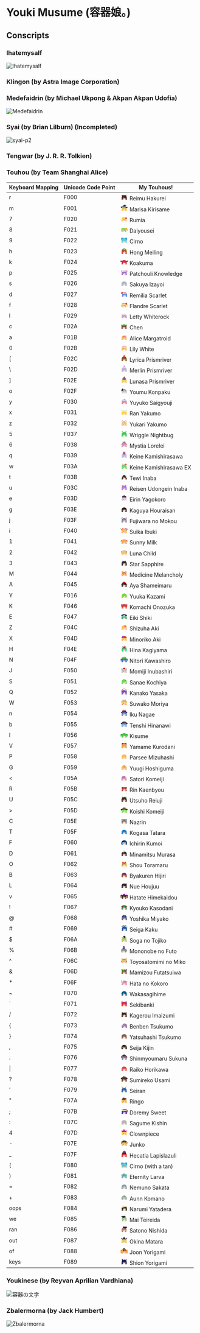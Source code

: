 # Youki Musume (容器娘。)
## Conscripts
### Ihatemysalf
![Ihatemysalf](https://github.com/user-attachments/assets/2dc2e6cc-6123-4ec7-9352-495ff31df874)
### Klingon (by Astra Image Corporation)
### Medefaidrin (by Michael Ukpong & Akpan Akpan Udofia)
![Medefaidrin](https://github.com/user-attachments/assets/217d43b4-6240-43c4-aa94-68a54697c660)
### Syai (by Brian Lilburn) (Incompleted)
![syai-p2](https://github.com/user-attachments/assets/a3abfdfd-b07e-4332-bc41-a272de6deacc)
### Tengwar (by J. R. R. Tolkien)
### Touhou (by Team Shanghai Alice)
| Keyboard Mapping | Unicode Code Point | My Touhous!
| ---------------- | ------------------ | -----------------------------------
|        r         |        F000        | <img src="src/TouhouKatsujishotai.ttf.sbix.d/160/char_F000.png" width="20" height="20"> Reimu Hakurei
|        m         |        F001        | <img src="src/TouhouKatsujishotai.ttf.sbix.d/160/char_F001.png" width="20" height="20"> Marisa Kirisame
|        7         |        F020        | <img src="src/TouhouKatsujishotai.ttf.sbix.d/160/char_F020.png" width="20" height="20"> Rumia
|        8         |        F021        | <img src="src/TouhouKatsujishotai.ttf.sbix.d/160/char_F021.png" width="20" height="20"> Daiyousei
|        9         |        F022        | <img src="src/TouhouKatsujishotai.ttf.sbix.d/160/char_F022.png" width="20" height="20"> Cirno
|        h         |        F023        | <img src="src/TouhouKatsujishotai.ttf.sbix.d/160/char_F023.png" width="20" height="20"> Hong Meiling
|        k         |        F024        | <img src="src/TouhouKatsujishotai.ttf.sbix.d/160/char_F024.png" width="20" height="20"> Koakuma
|        p         |        F025        | <img src="src/TouhouKatsujishotai.ttf.sbix.d/160/char_F025.png" width="20" height="20"> Patchouli Knowledge
|        s         |        F026        | <img src="src/TouhouKatsujishotai.ttf.sbix.d/160/char_F026.png" width="20" height="20"> Sakuya Izayoi
|        d         |        F027        | <img src="src/TouhouKatsujishotai.ttf.sbix.d/160/char_F027.png" width="20" height="20"> Remilia Scarlet
|        f         |        F028        | <img src="src/TouhouKatsujishotai.ttf.sbix.d/160/char_F028.png" width="20" height="20"> Flandre Scarlet
|        l         |        F029        | <img src="src/TouhouKatsujishotai.ttf.sbix.d/160/char_F029.png" width="20" height="20"> Letty Whiterock
|        c         |        F02A        | <img src="src/TouhouKatsujishotai.ttf.sbix.d/160/char_F02A.png" width="20" height="20"> Chen
|        a         |        F01B        | <img src="src/TouhouKatsujishotai.ttf.sbix.d/160/char_F01B.png" width="20" height="20"> Alice Margatroid
|        0         |        F02B        | <img src="src/TouhouKatsujishotai.ttf.sbix.d/160/char_F02B.png" width="20" height="20"> Lily White
|        \[        |        F02C        | <img src="src/TouhouKatsujishotai.ttf.sbix.d/160/char_F02C.png" width="20" height="20"> Lyrica Prismriver
|        \\        |        F02D        | <img src="src/TouhouKatsujishotai.ttf.sbix.d/160/char_F02D.png" width="20" height="20"> Merlin Prismriver
|        \]        |        F02E        | <img src="src/TouhouKatsujishotai.ttf.sbix.d/160/char_F02E.png" width="20" height="20"> Lunasa Prismriver
|        o         |        F02F        | <img src="src/TouhouKatsujishotai.ttf.sbix.d/160/char_F02F.png" width="20" height="20"> Youmu Konpaku
|        y         |        F030        | <img src="src/TouhouKatsujishotai.ttf.sbix.d/160/char_F030.png" width="20" height="20"> Yuyuko Saigyouji
|        x         |        F031        | <img src="src/TouhouKatsujishotai.ttf.sbix.d/160/char_F031.png" width="20" height="20"> Ran Yakumo
|        z         |        F032        | <img src="src/TouhouKatsujishotai.ttf.sbix.d/160/char_F032.png" width="20" height="20"> Yukari Yakumo
|        5         |        F037        | <img src="src/TouhouKatsujishotai.ttf.sbix.d/160/char_F037.png" width="20" height="20"> Wriggle Nightbug
|        6         |        F038        | <img src="src/TouhouKatsujishotai.ttf.sbix.d/160/char_F038.png" width="20" height="20"> Mystia Lorelei
|        q         |        F039        | <img src="src/TouhouKatsujishotai.ttf.sbix.d/160/char_F039.png" width="20" height="20"> Keine Kamishirasawa
|        w         |        F03A        | <img src="src/TouhouKatsujishotai.ttf.sbix.d/160/char_F03A.png" width="20" height="20"> Keine Kamishirasawa EX
|        t         |        F03B        | <img src="src/TouhouKatsujishotai.ttf.sbix.d/160/char_F03B.png" width="20" height="20"> Tewi Inaba
|        u         |        F03C        | <img src="src/TouhouKatsujishotai.ttf.sbix.d/160/char_F03C.png" width="20" height="20"> Reisen Udongein Inaba
|        e         |        F03D        | <img src="src/TouhouKatsujishotai.ttf.sbix.d/160/char_F03D.png" width="20" height="20"> Eirin Yagokoro
|        g         |        F03E        | <img src="src/TouhouKatsujishotai.ttf.sbix.d/160/char_F03E.png" width="20" height="20"> Kaguya Houraisan
|        j         |        F03F        | <img src="src/TouhouKatsujishotai.ttf.sbix.d/160/char_F03F.png" width="20" height="20"> Fujiwara no Mokou
|        i         |        F040        | <img src="src/TouhouKatsujishotai.ttf.sbix.d/160/char_F040.png" width="20" height="20"> Suika Ibuki
|        1         |        F041        | <img src="src/TouhouKatsujishotai.ttf.sbix.d/160/char_F041.png" width="20" height="20"> Sunny Milk
|        2         |        F042        | <img src="src/TouhouKatsujishotai.ttf.sbix.d/160/char_F042.png" width="20" height="20"> Luna Child
|        3         |        F043        | <img src="src/TouhouKatsujishotai.ttf.sbix.d/160/char_F043.png" width="20" height="20"> Star Sapphire
|        M         |        F044        | <img src="src/TouhouKatsujishotai.ttf.sbix.d/160/char_F044.png" width="20" height="20"> Medicine Melancholy
|        A         |        F045        | <img src="src/TouhouKatsujishotai.ttf.sbix.d/160/char_F045.png" width="20" height="20"> Aya Shameimaru
|        Y         |        F016        | <img src="src/TouhouKatsujishotai.ttf.sbix.d/160/char_F016.png" width="20" height="20"> Yuuka Kazami
|        K         |        F046        | <img src="src/TouhouKatsujishotai.ttf.sbix.d/160/char_F046.png" width="20" height="20"> Komachi Onozuka
|        E         |        F047        | <img src="src/TouhouKatsujishotai.ttf.sbix.d/160/char_F047.png" width="20" height="20"> Eiki Shiki
|        Z         |        F04C        | <img src="src/TouhouKatsujishotai.ttf.sbix.d/160/char_F04C.png" width="20" height="20"> Shizuha Aki
|        X         |        F04D        | <img src="src/TouhouKatsujishotai.ttf.sbix.d/160/char_F04D.png" width="20" height="20"> Minoriko Aki
|        H         |        F04E        | <img src="src/TouhouKatsujishotai.ttf.sbix.d/160/char_F04E.png" width="20" height="20"> Hina Kagiyama
|        N         |        F04F        | <img src="src/TouhouKatsujishotai.ttf.sbix.d/160/char_F04F.png" width="20" height="20"> Nitori Kawashiro
|        J         |        F050        | <img src="src/TouhouKatsujishotai.ttf.sbix.d/160/char_F050.png" width="20" height="20"> Momiji Inubashiri
|        S         |        F051        | <img src="src/TouhouKatsujishotai.ttf.sbix.d/160/char_F051.png" width="20" height="20"> Sanae Kochiya
|        Q         |        F052        | <img src="src/TouhouKatsujishotai.ttf.sbix.d/160/char_F052.png" width="20" height="20"> Kanako Yasaka
|        W         |        F053        | <img src="src/TouhouKatsujishotai.ttf.sbix.d/160/char_F053.png" width="20" height="20"> Suwako Moriya
|        n         |        F054        | <img src="src/TouhouKatsujishotai.ttf.sbix.d/160/char_F054.png" width="20" height="20"> Iku Nagae
|        b         |        F055        | <img src="src/TouhouKatsujishotai.ttf.sbix.d/160/char_F055.png" width="20" height="20"> Tenshi Hinanawi
|        I         |        F056        | <img src="src/TouhouKatsujishotai.ttf.sbix.d/160/char_F056.png" width="20" height="20"> Kisume
|        V         |        F057        | <img src="src/TouhouKatsujishotai.ttf.sbix.d/160/char_F057.png" width="20" height="20"> Yamame Kurodani
|        P         |        F058        | <img src="src/TouhouKatsujishotai.ttf.sbix.d/160/char_F058.png" width="20" height="20"> Parsee Mizuhashi
|        G         |        F059        | <img src="src/TouhouKatsujishotai.ttf.sbix.d/160/char_F059.png" width="20" height="20"> Yuugi Hoshiguma
|        <         |        F05A        | <img src="src/TouhouKatsujishotai.ttf.sbix.d/160/char_F05A.png" width="20" height="20"> Satori Komeiji
|        R         |        F05B        | <img src="src/TouhouKatsujishotai.ttf.sbix.d/160/char_F05B.png" width="20" height="20"> Rin Kaenbyou
|        U         |        F05C        | <img src="src/TouhouKatsujishotai.ttf.sbix.d/160/char_F05C.png" width="20" height="20"> Utsuho Reiuji
|        >         |        F05D        | <img src="src/TouhouKatsujishotai.ttf.sbix.d/160/char_F05D.png" width="20" height="20"> Koishi Komeiji
|        C         |        F05E        | <img src="src/TouhouKatsujishotai.ttf.sbix.d/160/char_F05E.png" width="20" height="20"> Nazrin
|        T         |        F05F        | <img src="src/TouhouKatsujishotai.ttf.sbix.d/160/char_F05F.png" width="20" height="20"> Kogasa Tatara
|        F         |        F060        | <img src="src/TouhouKatsujishotai.ttf.sbix.d/160/char_F060.png" width="20" height="20"> Ichirin Kumoi
|        D         |        F061        | <img src="src/TouhouKatsujishotai.ttf.sbix.d/160/char_F061.png" width="20" height="20"> Minamitsu Murasa
|        O         |        F062        | <img src="src/TouhouKatsujishotai.ttf.sbix.d/160/char_F062.png" width="20" height="20"> Shou Toramaru
|        B         |        F063        | <img src="src/TouhouKatsujishotai.ttf.sbix.d/160/char_F063.png" width="20" height="20"> Byakuren Hijiri
|        L         |        F064        | <img src="src/TouhouKatsujishotai.ttf.sbix.d/160/char_F064.png" width="20" height="20"> Nue Houjuu
|        v         |        F065        | <img src="src/TouhouKatsujishotai.ttf.sbix.d/160/char_F065.png" width="20" height="20"> Hatate Himekaidou
|        !         |        F067        | <img src="src/TouhouKatsujishotai.ttf.sbix.d/160/char_F067.png" width="20" height="20"> Kyouko Kasodani
|        @         |        F068        | <img src="src/TouhouKatsujishotai.ttf.sbix.d/160/char_F068.png" width="20" height="20"> Yoshika Miyako
|        #         |        F069        | <img src="src/TouhouKatsujishotai.ttf.sbix.d/160/char_F069.png" width="20" height="20"> Seiga Kaku
|        $         |        F06A        | <img src="src/TouhouKatsujishotai.ttf.sbix.d/160/char_F06A.png" width="20" height="20"> Soga no Tojiko
|        %         |        F06B        | <img src="src/TouhouKatsujishotai.ttf.sbix.d/160/char_F06B.png" width="20" height="20"> Mononobe no Futo
|        ^         |        F06C        | <img src="src/TouhouKatsujishotai.ttf.sbix.d/160/char_F06C.png" width="20" height="20"> Toyosatomimi no Miko
|        &         |        F06D        | <img src="src/TouhouKatsujishotai.ttf.sbix.d/160/char_F06D.png" width="20" height="20"> Mamizou Futatsuiwa
|        *         |        F06F        | <img src="src/TouhouKatsujishotai.ttf.sbix.d/160/char_F06F.png" width="20" height="20"> Hata no Kokoro
|        ~         |        F070        | <img src="src/TouhouKatsujishotai.ttf.sbix.d/160/char_F070.png" width="20" height="20"> Wakasagihime
|        \`        |        F071        | <img src="src/TouhouKatsujishotai.ttf.sbix.d/160/char_F071.png" width="20" height="20"> Sekibanki
|        /         |        F072        | <img src="src/TouhouKatsujishotai.ttf.sbix.d/160/char_F072.png" width="20" height="20"> Kagerou Imaizumi
|        {         |        F073        | <img src="src/TouhouKatsujishotai.ttf.sbix.d/160/char_F073.png" width="20" height="20"> Benben Tsukumo
|        }         |        F074        | <img src="src/TouhouKatsujishotai.ttf.sbix.d/160/char_F074.png" width="20" height="20"> Yatsuhashi Tsukumo
|        ,         |        F075        | <img src="src/TouhouKatsujishotai.ttf.sbix.d/160/char_F075.png" width="20" height="20"> Seija Kijin
|        .         |        F076        | <img src="src/TouhouKatsujishotai.ttf.sbix.d/160/char_F076.png" width="20" height="20"> Shinmyoumaru Sukuna
|        \|        |        F077        | <img src="src/TouhouKatsujishotai.ttf.sbix.d/160/char_F077.png" width="20" height="20"> Raiko Horikawa
|        ?         |        F078        | <img src="src/TouhouKatsujishotai.ttf.sbix.d/160/char_F078.png" width="20" height="20"> Sumireko Usami
|        '         |        F079        | <img src="src/TouhouKatsujishotai.ttf.sbix.d/160/char_F079.png" width="20" height="20"> Seiran
|        "         |        F07A        | <img src="src/TouhouKatsujishotai.ttf.sbix.d/160/char_F07A.png" width="20" height="20"> Ringo
|        ;         |        F07B        | <img src="src/TouhouKatsujishotai.ttf.sbix.d/160/char_F07B.png" width="20" height="20"> Doremy Sweet
|        :         |        F07C        | <img src="src/TouhouKatsujishotai.ttf.sbix.d/160/char_F07C.png" width="20" height="20"> Sagume Kishin
|        4         |        F07D        | <img src="src/TouhouKatsujishotai.ttf.sbix.d/160/char_F07D.png" width="20" height="20"> Clownpiece
|        -         |        F07E        | <img src="src/TouhouKatsujishotai.ttf.sbix.d/160/char_F07E.png" width="20" height="20"> Junko
|        _         |        F07F        | <img src="src/TouhouKatsujishotai.ttf.sbix.d/160/char_F07F.png" width="20" height="20"> Hecatia Lapislazuli
|        (         |        F080        | <img src="src/TouhouKatsujishotai.ttf.sbix.d/160/char_F080.png" width="20" height="20"> Cirno (with a tan)
|        )         |        F081        | <img src="src/TouhouKatsujishotai.ttf.sbix.d/160/char_F081.png" width="20" height="20"> Eternity Larva
|        =         |        F082        | <img src="src/TouhouKatsujishotai.ttf.sbix.d/160/char_F082.png" width="20" height="20"> Nemuno Sakata
|        +         |        F083        | <img src="src/TouhouKatsujishotai.ttf.sbix.d/160/char_F083.png" width="20" height="20"> Aunn Komano
|       oops       |        F084        | <img src="src/TouhouKatsujishotai.ttf.sbix.d/160/char_F084.png" width="20" height="20"> Narumi Yatadera
|        we        |        F085        | <img src="src/TouhouKatsujishotai.ttf.sbix.d/160/char_F085.png" width="20" height="20"> Mai Teireida
|       ran        |        F086        | <img src="src/TouhouKatsujishotai.ttf.sbix.d/160/char_F086.png" width="20" height="20"> Satono Nishida
|        out       |        F087        | <img src="src/TouhouKatsujishotai.ttf.sbix.d/160/char_F087.png" width="20" height="20"> Okina Matara
|        of        |        F088        | <img src="src/TouhouKatsujishotai.ttf.sbix.d/160/char_F088.png" width="20" height="20"> Joon Yorigami
|       keys       |        F089        | <img src="src/TouhouKatsujishotai.ttf.sbix.d/160/char_F089.png" width="20" height="20"> Shion Yorigami
### Youkinese (by Reyvan Aprilian Vardhiana)
![容器の文字](https://github.com/user-attachments/assets/0ef3d914-0078-4960-8178-82f8e21bca74)
### Zbalermorna (by Jack Humbert)
![Zbalermorna](https://github.com/user-attachments/assets/73e2015a-00da-43d5-8919-7d4c3837dd8a)
